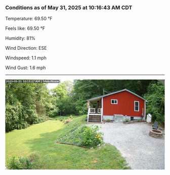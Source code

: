 ### Conditions as of May 31, 2025 at 10:16:43 AM CDT 

Temperature: 69.50 &deg;F

Feels like: 69.50 &deg;F

Humidity: 81%

Wind Direction: ESE

Windspeed: 1.1 mph

Wind Gust: 1.6 mph

---

<img src="./images/latest.jpeg"/>

